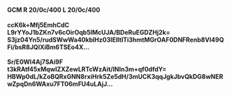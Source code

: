 #### GCM R 20/0c/400 L 20/0c/400
**ccK6k+Mfj5EmhCdC**<br/>**L9rYYoJ1bZKn7v6cOirOqb5IMcUJA/BDeRuEGDZHj2k=**<br/>**S3jz04Yn5/rudSWwWa40kblHz03IElltlTi3hmtMGrOAF0DNFRenb8Vl49QFi/bsR8JQIXiBm6TSEo4X...**<br/><br/>
**Sr/E0WI4Aj7SAi9F**<br/>**t3kRAtf45xMqwIZXZewLRTcWzAit/INIn3m+qf0dfdY=**<br/>**HBWp0dL/kZoBQRxGNN8rxiHrk5Ze5dH/3mUCK3qqJgkJbvQkDG8wNERwZpqDn6WAxu7FT06mFU4uLAjJ...**